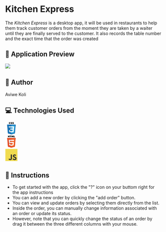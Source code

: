 
# Kitchen Express

The *Kitchen Express* is a desktop app, it will be used in restaurants to help them track customer orders from the moment they are taken by a waiter until they are finally served to the customer. It also records the table number and the exact time that the order was created <br>

## :movie_camera: Application Preview

![](https://codespace.ams3.digitaloceanspaces.com/lesson/1804/embedded/IWA_18-1.gif)
## :bust_in_silhouette: Author
Aviwe Koli 
## :computer: Technologies Used

<img src="https://raw.githubusercontent.com/devicons/devicon/master/icons/css3/css3-original-wordmark.svg" alt="CSS" width="40" height="40"><br>
<img src="https://raw.githubusercontent.com/devicons/devicon/master/icons/html5/html5-original-wordmark.svg" alt="HTML" width="40" height="40"><br>
<img src="https://raw.githubusercontent.com/devicons/devicon/master/icons/javascript/javascript-original.svg" alt="JavaScript" width="40" height="40"><br>

## :memo: Instructions 
- To get started with the app, click the "?" icon on your buttom right for the app instructions
- You can add a new order by clicking the "add order" button.
- You can view and update orders by selecting them directly from the list. 
- Inside the order, you can manually change information associated with an order or update its status. 
- However, note that you can quickly change the status of an order by drag it between the three different columns with your mouse.
